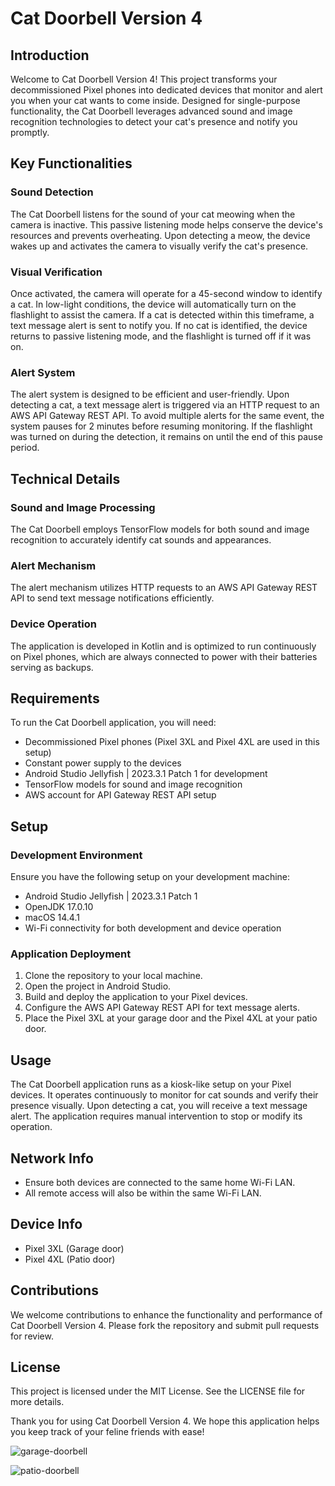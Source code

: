 # Cat Doorbell Version 4

## Introduction

Welcome to Cat Doorbell Version 4! This project transforms your decommissioned Pixel phones into dedicated devices that monitor and alert you when your cat wants to come inside. Designed for single-purpose functionality, the Cat Doorbell leverages advanced sound and image recognition technologies to detect your cat's presence and notify you promptly.

## Key Functionalities

### Sound Detection
The Cat Doorbell listens for the sound of your cat meowing when the camera is inactive. This passive listening mode helps conserve the device's resources and prevents overheating. Upon detecting a meow, the device wakes up and activates the camera to visually verify the cat's presence.

### Visual Verification
Once activated, the camera will operate for a 45-second window to identify a cat. In low-light conditions, the device will automatically turn on the flashlight to assist the camera. If a cat is detected within this timeframe, a text message alert is sent to notify you. If no cat is identified, the device returns to passive listening mode, and the flashlight is turned off if it was on.

### Alert System
The alert system is designed to be efficient and user-friendly. Upon detecting a cat, a text message alert is triggered via an HTTP request to an AWS API Gateway REST API. To avoid multiple alerts for the same event, the system pauses for 2 minutes before resuming monitoring. If the flashlight was turned on during the detection, it remains on until the end of this pause period.

## Technical Details

### Sound and Image Processing
The Cat Doorbell employs TensorFlow models for both sound and image recognition to accurately identify cat sounds and appearances.

### Alert Mechanism
The alert mechanism utilizes HTTP requests to an AWS API Gateway REST API to send text message notifications efficiently.

### Device Operation
The application is developed in Kotlin and is optimized to run continuously on Pixel phones, which are always connected to power with their batteries serving as backups.

## Requirements

To run the Cat Doorbell application, you will need:

- Decommissioned Pixel phones (Pixel 3XL and Pixel 4XL are used in this setup)
- Constant power supply to the devices
- Android Studio Jellyfish | 2023.3.1 Patch 1 for development
- TensorFlow models for sound and image recognition
- AWS account for API Gateway REST API setup

## Setup

### Development Environment
Ensure you have the following setup on your development machine:

- Android Studio Jellyfish | 2023.3.1 Patch 1
- OpenJDK 17.0.10
- macOS 14.4.1
- Wi-Fi connectivity for both development and device operation

### Application Deployment
1. Clone the repository to your local machine.
2. Open the project in Android Studio.
3. Build and deploy the application to your Pixel devices.
4. Configure the AWS API Gateway REST API for text message alerts.
5. Place the Pixel 3XL at your garage door and the Pixel 4XL at your patio door.

## Usage

The Cat Doorbell application runs as a kiosk-like setup on your Pixel devices. It operates continuously to monitor for cat sounds and verify their presence visually. Upon detecting a cat, you will receive a text message alert. The application requires manual intervention to stop or modify its operation.

## Network Info

- Ensure both devices are connected to the same home Wi-Fi LAN.
- All remote access will also be within the same Wi-Fi LAN.

## Device Info

- Pixel 3XL (Garage door)
- Pixel 4XL (Patio door)

## Contributions

We welcome contributions to enhance the functionality and performance of Cat Doorbell Version 4. Please fork the repository and submit pull requests for review.

## License

This project is licensed under the MIT License. See the LICENSE file for more details.


Thank you for using Cat Doorbell Version 4. We hope this application helps you keep track of your feline friends with ease!


![garage-doorbell](https://github.com/user-attachments/assets/16494c56-d557-4550-92a1-67b9f3a42991)


![patio-doorbell](https://github.com/user-attachments/assets/c73ed49f-ac93-45a8-a15d-e0e6dad9d16e)
